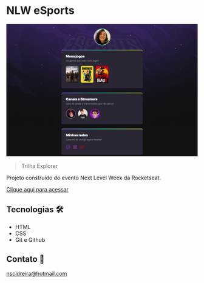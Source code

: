 # NLW eSports

![preview](./.github/preview.png)

> Trilha Explorer

Projeto construído do evento Next Level Week da Rocketseat.

[Clique aqui para acessar](https://romanoff-97.github.io/nlw-esports-explorer/)

## Tecnologias 🛠 
- HTML
- CSS
- Git e Github

## Contato 📧

nscidreira@hotmail.com
